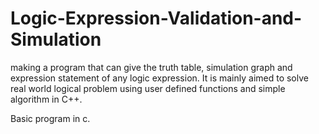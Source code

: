 # Logic-Expression-Validation-and-Simulation
making a program that can give the truth table, simulation graph and expression statement of any logic expression. It is mainly aimed to solve real world logical problem using user defined functions and simple algorithm in C++.

Basic program in c.

